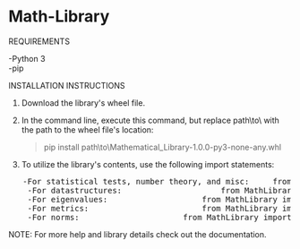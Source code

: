 # Math-Library

REQUIREMENTS

-Python 3   
-pip  

INSTALLATION INSTRUCTIONS

1. Download the library's wheel file.
2. In the command line, execute this command, but replace path\to\ with the path to the wheel file's location: 

	> pip install path\to\Mathematical_Library-1.0.0-py3-none-any.whl

3. To utilize the library's contents, use the following import statements:
<pre>	-For statistical tests, number theory, and misc:	 from MathLibrary import Functions  
	-For datastructures:					 from MathLibrary import DataStructures  
	-For eigenvalues: 					 from MathLibrary import EigenValues  
	-For metrics:						 from MathLibrary import Metrics  
	-For norms:						 from MathLibrary import Norms  
</pre>

NOTE: For more help and library details check out the documentation.
